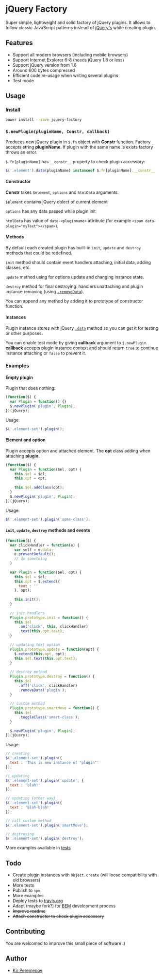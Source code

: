 # jQuery Factory

Super simple, lightweight and solid factory of jQuery plugins. It allows to follow classic JavaScript patterns instead of [jQuery's](https://learn.jquery.com/plugins/basic-plugin-creation/) while creating plugin.

## Features

- Support all modern browsers (including mobile browsers)
- Support Internet Explorer 6-8 (needs jQuery 1.8 or less)
- Support jQuery version from 1.6
- Around 600 bytes compressed
- Efficient code re-usage when writing several plugins
- Test mode

## Usage

### Install

```bash
bower install --save jquery-factory
```

### `$.newPlugin(pluginName, Constr, callback)`

Produces new jQuery plugin in `$.fn` object with **Constr** function. Factory accepts string **pluginName**. If plugin with the same name is exists factory throws an error.

`$.fn[pluginName]` has `__constr__` property to check plugin accessory:

```javascript
$('.element').data(pluginName) instanceof $.fn[pluginName].__constr__
```

#### Constructor

**Constr** takes `$element`, `options` and `htmlData` arguments.

`$element` contains jQuery oblect of current element

`options` has any data passed while plugin init

`htmlData` has value of `data-<pluginname>` attribute (for example `<span data-plugin="myText"></span>`).

#### Methods

By default each created plugin has built-in `init`, `update` and `destroy` methods that could be redefined.

`init` method should contain event handlers attaching, initial data, adding classes, etc.

`update` method using for options update and changing instance state.

`destroy` method for final destroying: handlers unattaching and plugin instance removing (using [`.removeData`](http://api.jquery.com/removeData/)).

You can append any method by adding it to prototype of constructor function.

#### Instances

Plugin instance stores with jQuery [`.data`](http://api.jquery.com/data/) method so you can get it for testing or other purposes.

You can enable test mode by giving **callback** argument to `$.newPlugin`. **callback** accepts plugin instance context and should return `true` to continue instance attaching or `false` to prevent it.


### Examples

#### Empty plugin

Plugin that does nothing:

```javascript
(function($) {
  var Plugin = function() {}
  $.newPlugin('plugin', Plugin);
})(jQuery);
```
Usage:

```javascript
$('.element-set').plugin();
```

#### Element and option

Plugin accepts option and attached element. The **opt** class adding when attaching **plugin**.

```javascript
(function($) {
  var Plugin = function($el, opt) {
    this.$el = $el;
    this.opt = opt;
    
    this.$el.addClass(opt);
  }
  $.newPlugin('plugin', Plugin);
})(jQuery);
```

Usage:

```javascript
$('.element-set').plugin('some-class');

```

#### `init`, `update`, `destroy` methods and events

```javascript
(function($) {
  var clickHandler = function(e) {
    var self = e.data;
    e.preventDefault();
    // do something
  }
  
  var Plugin = function($el, opt) {
    this.$el = $el;
    this.opt = $.extend({
      text : ''
    }, opt);
    
    this.init();
  }
  
  // init handlers
  Plugin.prototype.init = function() {
    this.$el
      .on('click', this, clickHandler)
      .text(this.opt.text);
  }
  
  // updating text option
  Plugin.prototype.update = function(opt) {
    $.extend(this.opt, opt);
    this.$el.text(this.opt.text);
  }
  
  // destroy method
  Plugin.prototype.destroy = function() {
    this.$el
      .off('click', clickHandler)
      .removeData('plugin');
  }
  
  // custom method
  Plugin.prototype.smartMove = function() {
    this.$el
      .toggleClass('smart-class');
  }
  
  $.newPlugin('plugin', Plugin);
})(jQuery);
```

Usage:

```javascript
// creating
$('.element-set').plugin({
  text : 'This is new instance of "plugin"'
});

// updating
$('.element-set').plugin('update', {
  text : 'blah!'
});

// updating (other way)
$('.element-set').plugin({
  text : 'Blah-blah!'
});

// call custom method
$('.element-set').plugin('smartMove');

// destroying
$('.element-set').plugin('destroy');

```

More examples available in [tests](https://github.com/peremenov/jquery-factory/blob/master/test/tests.js)


## Todo

- Create plugin instances with `Object.create` (will loose compatibility with old browsers)
- More tests
- Publish to `npm`
- More examples
- Deploy tests to [travis.org](https://travis-ci.org)
- Adapt (maybe fork?) for [BEM](https://en.bem.info) development process
- ~~Improve readme~~
- ~~Attach constructor to check plugin accessory~~


## Contributing

You are welcomed to improve this small piece of software :)


## Author

- [Kir Peremenov](mailto:kirill@peremenov.ru)
